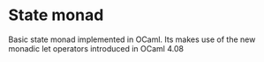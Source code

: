# State monad

Basic state monad implemented in OCaml. Its makes use of the new monadic let operators introduced in OCaml 4.08
